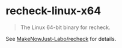 # recheck-linux-x64

> The Linux 64-bit binary for recheck.

See [MakeNowJust-Labo/recheck](https://github.com/MakeNowJust-Labo/recheck) for details.
